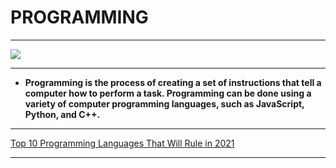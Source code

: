 # PROGRAMMING
-------
![](https://qph.fs.quoracdn.net/main-qimg-1ef44d2dc712d65b8a25c7d1033b66d4)

-------
- <strong>Programming is the process of creating a set of instructions that tell a computer how to perform a task. Programming can be done using a variety of computer programming languages, such as JavaScript, Python, and C++.</strong>

-----
[Top 10 Programming Languages That Will Rule in 2021](https://www.geeksforgeeks.org/top-10-programming-languages-that-will-rule-in-2021/)

-----
